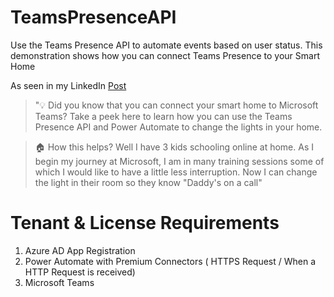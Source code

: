 # TeamsPresenceAPI
Use the Teams Presence API to automate events based on user status. This demonstration shows how you can connect Teams Presence to your Smart Home

As seen in my LinkedIn [Post](https://www.linkedin.com/posts/denzilfernandes_microsoft365-powerautomate-apifirst-activity-6755244173097623553-GCTN) 
> "💡 Did you know that you can connect your smart home to Microsoft Teams? Take a peek here to learn how you can use the Teams Presence API and Power Automate to change the lights in your home.

> 🏠 How this helps? Well I have 3 kids schooling online at home. As I begin my journey at Microsoft, I am in many training sessions some of which I would like to have a little less interruption. Now I can change the light in their room so they know "Daddy's on a call"

# Tenant & License Requirements
1. Azure AD App Registration
2. Power Automate with Premium Connectors ( HTTPS Request / When a HTTP Request is received)
3. Microsoft Teams 
